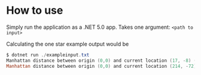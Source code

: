 # How to use

Simply run the application as a .NET 5.0 app. Takes one argument: `<path to input>`

Calculating the one star example output would be
```powershell
$ dotnet run ./exampleinput.txt
Manhattan distance between origin (0,0) and current location (17, -8) (*): 25
Manhattan distance between origin (0,0) and current location (214, -72) (**): 286
```